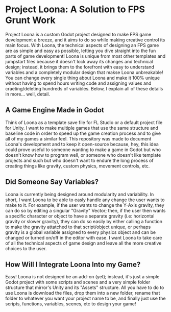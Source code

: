 # Project Loona: A Solution to FPS Grunt Work
Project Loona is a custom Godot project designed to make FPS game development a breeze, and it aims to do so while making creative control its main focus. With Loona, the technical aspects of designing an FPS game are as simple and easy as possible, letting you dive straight into the fun parts of game development! Loona is unique from most other templates and jumpstart files because it doesn't lock away its changes and technical design; instead, it brings them to the forefront with easy to understand variables and a completely modular design that makse Loona unbreakable! You can change every single thing about Loona and make it 100% unique without having to spend hours writing code and assigning values and craeting/deleting hundreds of variables. Below, I explain all of these details in more... well, detail.

## A Game Engine Made in Godot
Think of Loona as a template save file for FL Studio or a default project file for Unity. I want to make multiple games that use the same structure and baseline code in order to speed up the game creation process and to give all of my games a similar feel. This repository was made to document Loona's development and to keep it open-source because, hey, this idea could prove useful to someone wanting to make a game in Godot but who doesn't know how to program well, or someone who doesn't like template projects and such but who doesn't want to endure the long process of creating things like gravity, custom physics, movement controls, etc.

## Did Someone Say Variables?
Loona is currently being designed around modularity and variability. In short, I want Loona to be able to easly handle any change the user wants to make to it. For example, if the user wants to change the Y-Axis gravity, they can do so by editing a singular "Gravity" Vector; then, if the user then wants a specific character or object to have a separate gravity (i.e: horizontal gravity or slower gravity), they can do so easily by either calling a function to make the gravity attatched to that script/object unique, or perhaps gravity is a global variable assigned to every physics object and can be changed or turned on/off in the editor with ease. I want Loona to take care of all the technical aspects of game design and leave all the more creative choices to the user.

## How Will I Integrate Loona Into my Game?
Easy! Loona is not designed be an add-on (yet); instead, it's just a simple Godot project with some scripts and scenes and a very simple folder structure that mirror's Unity and its "Assets" structure. All you have to do to use Loona is download the files, drop them into a new folder, rename that folder to whatever you want your project name to be, and finally just use the scripts, functions, variables, scenes, etc to design your game!
